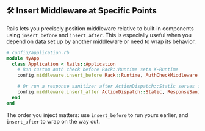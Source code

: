 ## 🛠️ Insert Middleware at Specific Points

Rails lets you precisely position middleware relative to built‑in components using `insert_before` and `insert_after`. This is especially useful when you depend on data set up by another middleware or need to wrap its behavior.

```ruby
# config/application.rb
module MyApp
  class Application < Rails::Application
    # Run custom auth check before Rack::Runtime sets X-Runtime
    config.middleware.insert_before Rack::Runtime, AuthCheckMiddleware

    # Or run a response sanitizer after ActionDispatch::Static serves files
    config.middleware.insert_after ActionDispatch::Static, ResponseSanitizer
  end
end
```

The order you inject matters: use `insert_before` to run yours earlier, and `insert_after` to wrap on the way out.